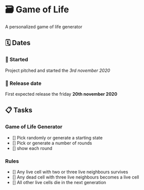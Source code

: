 # :card_file_box: Game of Life 

A personalized game of life generator

## :spiral_calendar: Dates

### :rocket: Started 
Project pitched and started the _3rd november 2020_

### :dart: Release date 
First expected release the friday **20th november 2020** 


## :clipboard: Tasks

### Game of Life Generator

- [] Pick randomly or generate a starting state
- [] Pick or generate a number of rounds
- [] show each round


### Rules

- [] Any live cell with two or three live neighbours survives
- [] Any dead cell with three live neighbours becomes a live cell
- [] All other live cells die in the next generation
